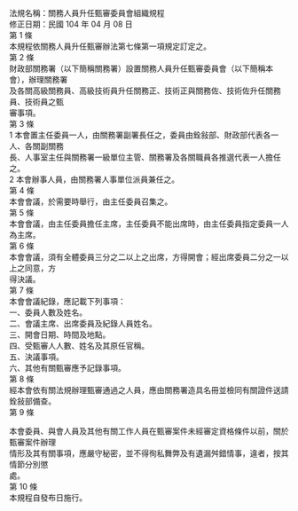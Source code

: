 法規名稱：關務人員升任甄審委員會組織規程  
修正日期：民國 104 年 04 月 08 日  
第 1 條  
本規程依關務人員升任甄審辦法第七條第一項規定訂定之。  
第 2 條  
財政部關務署（以下簡稱關務署）設置關務人員升任甄審委員會（以下簡稱本會），辦理關務署  
及各關高級關務員、高級技術員升任關務正、技術正與關務佐、技術佐升任關務員、技術員之甄  
審事項。  
第 3 條  
1 本會置主任委員一人，由關務署副署長任之，委員由銓敍部、財政部代表各一人、各關副關務  
長、人事室主任與關務署一級單位主管、關務署及各關職員各推選代表一人擔任之。  
2 本會辦事人員，由關務署人事單位派員兼任之。  
第 4 條  
本會會議，於需要時舉行，由主任委員召集之。  
第 5 條  
本會會議，由主任委員擔任主席，主任委員不能出席時，由主任委員指定委員一人為主席。  
第 6 條  
本會會議，須有全體委員三分之二以上之出席，方得開會；經出席委員二分之一以上之同意，方  
得決議。  
第 7 條  
本會會議紀錄，應記載下列事項：  
一、委員人數及姓名。  
二、會議主席、出席委員及紀錄人員姓名。  
三、開會日期、時間及地點。  
四、受甄審人人數、姓名及其原任官稱。  
五、決議事項。  
六、其他有關甄審應予記錄事項。  
第 8 條  
經本會依有關法規辦理甄審通過之人員，應由關務署造具名冊並檢同有關證件送請銓敍部備查。  
第 9 條  


本會委員、與會人員及其他有關工作人員在甄審案件未經審定資格條件以前，關於甄審案件辦理  
情形及其有關事項，應嚴守秘密，並不得徇私舞弊及有遺漏舛錯情事，違者，按其情節分別懲  
處。  
第 10 條  
本規程自發布日施行。  


